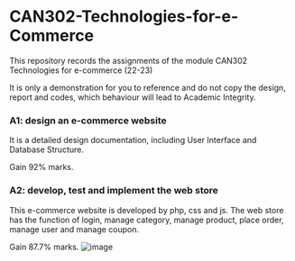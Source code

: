 # CAN302-Technologies-for-e-Commerce
This repository records the assignments of the module CAN302 Technologies for e-commerce (22-23)

It is only a demonstration for you to reference and do not copy the design, report and codes, which behaviour will lead to Academic Integrity.
### A1: design an e-commerce website

It is a detailed design documentation, including User Interface and Database Structure.

Gain 92% marks.

### A2: develop, test and implement the web store

This e-commerce website is developed by php, css and js. The web store has the function of login, manage category, manage product, place order, manage user and manage coupon.

Gain 87.7% marks.
![image](https://github.com/ChuanxinZhai/CAN302-Technologies-for-e-Commerce/assets/94314784/719890f3-aad8-4349-b99a-fbf073270cb4)

